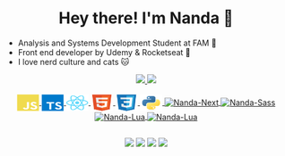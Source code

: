 <h1 align="center">Hey there! I'm Nanda 🖖</h1>

* Analysis and Systems Development Student at FAM 📖
* Front end developer by Udemy & Rocketseat 👾
* I love nerd culture and cats 🐱

<div align="center">
  <a href="https://github.com/Mornieur">

  <a href="https://github.com/Mornieur">
  <img height="180em" src="https://github-readme-stats.vercel.app/api?username=Mornieur&show_icons=true&theme=synthwave&include_all_commits=true&count_private=true"/>
  <img height="180em" src="https://github-readme-stats.vercel.app/api/top-langs/?username=Mornieur&layout=compact&langs_count=7&theme=synthwave"/>
</div>


  
  <div align="center" style="display: inline_block"><br>
  <img align="center" alt="Nanda-Js" height="30" width="40" src="https://raw.githubusercontent.com/devicons/devicon/master/icons/javascript/javascript-plain.svg">
  <img align="center" alt="Nanda-Ts" height="30" width="40" src="https://raw.githubusercontent.com/devicons/devicon/master/icons/typescript/typescript-plain.svg">
  <img align="center" alt="Nanda-React" height="30" width="40" src="https://raw.githubusercontent.com/devicons/devicon/master/icons/react/react-original.svg">
  <img align="center" alt="Nanda-HTML" height="30" width="40" src="https://raw.githubusercontent.com/devicons/devicon/master/icons/html5/html5-original.svg">
  <img align="center" alt="Nanda-CSS" height="30" width="40" src="https://raw.githubusercontent.com/devicons/devicon/master/icons/css3/css3-original.svg">
  <img align="center" alt="Nanda-Python" height="30" width="40" src="https://raw.githubusercontent.com/devicons/devicon/master/icons/python/python-original.svg">
  <img align="center" alt="Nanda-Next" height="30" width="40" src="https://cdn.jsdelivr.net/gh/devicons/devicon/icons/nextjs/nextjs-line.svg" />
  <img align="center" alt="Nanda-Sass" height="30" width="40" src="https://cdn.jsdelivr.net/gh/devicons/devicon/icons/sass/sass-original.svg" />
  <img align="center" alt="Nanda-Lua" height="30" width="40" src="https://cdn.jsdelivr.net/gh/devicons/devicon/icons/lua/lua-original.svg" />
  <img align="center" alt="Nanda-Lua" height="30" width="40" src="https://cdn.jsdelivr.net/gh/devicons/devicon/icons/jest/jest-plain.svg" />
    
          



          
  ##
  
  <div> 
  <a href="https://instagram.com/nandftz" target="_blank"><img src="https://img.shields.io/badge/-Instagram-%23E4405F?style=for-the-badge&logo=instagram&logoColor=white" target="_blank"></a>
 <a href="https://discord.gg/Nandinea#1852" target="_blank"><img src="https://img.shields.io/badge/Discord-7289DA?style=for-the-badge&logo=discord&logoColor=white" target="_blank"></a> 
  <a href = "mailto:mariafernanda-coro@hotmail.com"><img src="https://img.shields.io/badge/-Gmail-%23333?style=for-the-badge&logo=gmail&logoColor=white" target="_blank"></a>
  <a href="https://www.linkedin.com/in/maria-fernanda-feitoza-dos-santos-29490515a" target="_blank"><img src="https://img.shields.io/badge/-LinkedIn-%230077B5?style=for-the-badge&logo=linkedin&logoColor=white" target="_blank"></a> 
